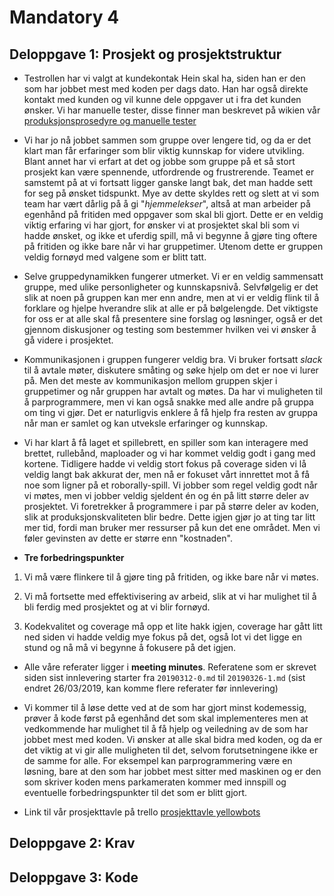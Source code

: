 # Mandatory 4

## Deloppgave 1: Prosjekt og prosjektstruktur
* Testrollen har vi valgt at kundekontak Hein skal ha, siden han er den som har jobbet mest med koden per dags dato. 
Han har også direkte kontakt med kunden og vil kunne dele oppgaver ut i fra det kunden ønsker. Vi har manuelle tester, 
disse finner man beskrevet på wikien vår [produksjonsprosedyre og manuelle tester](https://github.com/inf112-v19/YellowBots/wiki/Produksjonsprosedyre) 

* Vi har jo nå jobbet sammen som gruppe over lengere tid, og da er det klart man får erfaringer som blir viktig kunnskap
for videre utvikling. Blant annet har vi erfart at det og jobbe som gruppe på et så stort prosjekt kan være spennende, 
utfordrende og frustrerende. Teamet er samstemt på at vi fortsatt ligger ganske langt bak, det man hadde sett for seg på 
ønsket tidspunkt. Mye av dette skyldes rett og slett at vi som team har vært dårlig på å gi "*hjemmelekser*", altså at man 
arbeider på egenhånd på fritiden med oppgaver som skal bli gjort. Dette er en veldig viktig erfaring vi har gjort, for 
ønsker vi at prosjektet skal bli som vi hadde ønsket, og ikke et uferdig spill, må vi begynne å gjøre ting oftere på fritiden
og ikke bare når vi har gruppetimer. Utenom dette er gruppen veldig fornøyd med valgene som er blitt tatt. 

* Selve gruppedynamikken fungerer utmerket. Vi er en veldig sammensatt gruppe, med ulike personligheter og kunnskapsnivå.
Selvfølgelig er det slik at noen på gruppen kan mer enn andre, men at vi er veldig flink til å forklare og hjelpe hverandre
slik at alle er på bølgelengde. Det viktigste for oss er at alle skal få presentere sine forslag og løsninger, også er 
det gjennom diskusjoner og testing som bestemmer hvilken vei vi ønsker å gå videre i prosjektet. 

* Kommunikasjonen i gruppen fungerer veldig bra. Vi bruker fortsatt *slack* til å avtale møter, diskutere småting og søke 
hjelp om det er noe vi lurer på. Men det meste av kommunikasjon mellom gruppen skjer i gruppetimer og når gruppen har avtalt
og møtes. Da har vi muligheten til å parprogrammere, men vi kan også snakke med alle andre på gruppa om ting vi gjør. 
Det er naturligvis enklere å få hjelp fra resten av gruppa når man er samlet og kan utveksle erfaringer og kunnskap. 

* Vi har klart å få laget et spillebrett, en spiller som kan interagere med brettet, rullebånd, maploader og vi har kommet 
veldig godt i gang med kortene. Tidligere hadde vi veldig stort fokus på coverage siden vi lå veldig langt bak akkurat der, men nå er 
fokuset vårt innrettet mot å få noe som ligner på et roborally-spill. Vi jobber som regel veldig godt når vi møtes, men vi 
jobber veldig sjeldent én og én på litt større deler av prosjektet. Vi foretrekker å programmere i par på større deler av koden, 
slik at produksjonskvaliteten blir bedre. Dette igjen gjør jo at ting tar litt mer tid, fordi man bruker mer ressurser på 
kun det ene området. Men vi føler gevinsten av dette er større enn "kostnaden".

* **Tre forbedringspunkter**

1. Vi må være flinkere til å gjøre ting på fritiden, og ikke bare når vi møtes. 

2. Vi må fortsette med effektivisering av arbeid, slik at vi har mulighet til å bli ferdig med prosjektet og at vi blir 
fornøyd. 

3. Kodekvalitet og coverage må opp et lite hakk igjen, coverage har gått litt ned siden vi hadde veldig mye fokus på det, 
også lot vi det ligge en stund og nå må vi begynne å fokusere på det igjen. 


* Alle våre referater ligger i **meeting minutes**. Referatene som er skrevet siden sist innlevering starter fra `20190312-0.md`
 til `20190326-1.md` (sist endret 26/03/2019, kan komme flere referater før innlevering)
 

* Vi kommer til å løse dette ved at de som har gjort minst kodemessig, prøver å kode først på egenhånd det som skal implementeres
men at vedkommende har mulighet til å få hjelp og veiledning av de som har jobbet mest med koden. Vi ønsker at alle skal 
bidra med koden, og da er det viktig at vi gir alle muligheten til det, selvom forutsetningene ikke er de samme for alle. 
For eksempel kan parprogrammering være en løsning, bare at den som har jobbet mest sitter med maskinen og er den som skriver koden
mens parkameraten kommer med innspill og eventuelle forbedringspunkter til det som er blitt gjort. 

* Link til vår prosjekttavle på trello [prosjekttavle yellowbots](https://trello.com/b/XBCcTKDN/gult-er-kult)

## Deloppgave 2: Krav 





## Deloppgave 3: Kode